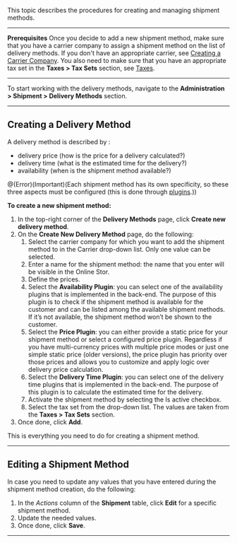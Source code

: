 This topic describes the procedures for creating and managing shipment methods. 
***
**Prerequisites**
Once you decide to add a new shipment method, make sure that you have a carrier company to assign a shipment method on the list of delivery methods. If you don't have an appropriate carrier, see [Creating a Carrier Company](https://documentation.spryker.com/v4/docs/creating-a-carrier-company). You also need to make sure that you have an appropriate tax set in the **Taxes > Tax Sets** section, see [Taxes](https://documentation.spryker.com/v4/docs/taxes).
***
To start working with the delivery methods, navigate to the **Administration > Shipment > Delivery Methods** section.
***
## Creating a Delivery Method
A delivery method is described by :
* delivery price (how is the price for a delivery calculated?)
* delivery time (what is the estimated time for the delivery?)
* availability (when is the shipment method available?)

@(Error)(Important)(Each shipment method has its own specificity, so these three aspects must be configured (this is done through [plugins](https://documentation.spryker.com/v4/docs/shipment-method-plugins).))

**To create a new shipment method:**
1. In the top-right corner of the **Delivery Methods** page, click **Create new delivery method**.
2. On the **Create New Delivery Method** page, do the following: 
    1. Select the carrier company for which you want to add the shipment method to in the Carrier drop-down list. Only one value can be selected.
    2. Enter a name for the shipment method: the name that you enter will be visible in the Online Stor.
    3. Define the prices.
    4. Select the **Availability Plugin**: you can select one of the availability plugins that is implemented in the back-end. The purpose of this plugin is to check if the shipment method is available for the customer and can be listed among the available shipment methods. If it’s not available, the shipment method won’t be shown to the customer.
    5. Select the **Price Plugin**: you can either provide a static price for your shipment method or select a configured price plugin.
    Regardless if you have multi-currency prices with multiple price modes or just one simple static price (older versions), the price plugin has priority over those prices and allows you to customize and apply logic over delivery price calculation.
    6. Select the **Delivery Time Plugin**: you can select one of the delivery time plugins that is implemented in the back-end. The purpose of this plugin is to calculate the estimated time for the delivery.
    7. Activate the shipment method by selecting the Is active checkbox.
    8. Select the tax set from the drop-down list. The values are taken from the **Taxes > Tax Sets** section.
3. Once done, click **Add**.  	

This is everything you need to do for creating a shipment method. 
***
## Editing a Shipment Method
In case you need to update any values that you have entered during the shipment method creation, do the following:
1. In the _Actions_ column of the **Shipment** table, click **Edit** for a specific shipment method.
2. Update the needed values.
3. Once done, click **Save**.
***
<!-- **Tips & Tricks**
This is how the Back Office setup looks in the online store:
**Back Office**
![Editing a shipment method](https://spryker.s3.eu-central-1.amazonaws.com/docs/User+Guides/Back+Office+User+Guides/Shipment/Creating+and+Managing+Shipment+Methods/editing-shipment-method.png){height="" width=""}

**Online Store**
![Online store](https://spryker.s3.eu-central-1.amazonaws.com/docs/User+Guides/Back+Office+User+Guides/Shipment/Creating+and+Managing+Shipment+Methods/online-store.png){height="400" width="300"}-->
